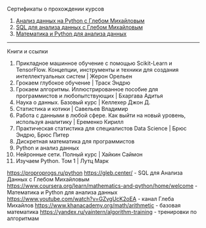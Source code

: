 Сертификаты о прохождении курсов

01. [Анализ данных на Python c Глебом Михайловым](https://github.com/ArtyKrafty/Data_science_projects/blob/main/certificates/python.pdf)
02. [SQL для анализа данных с Глебом Михайловым](https://github.com/ArtyKrafty/Data_science_projects/blob/main/certificates/sql.pdf)
03. [Математика и Python для анализа данных](https://github.com/ArtyKrafty/Data_science_projects/blob/main/certificates/Math_and_linear.pdf)

___

Книги и ссылки

01. Прикладное машинное обучение с помощью Scikit-Learn и TensorFlow. Концепции, инструменты и техники для создания интеллектуальных систем | Жерон Орельен
02. Грокаем глубокое обучение | Траск Эндрю
03. Грокаем алгоритмы. Иллюстрированное пособие для программистов и любопытствующих | Бхаргава Адитья
04. Наука о данных. Базовый курс | Келлехер Джон Д.
05. Статистика и котики | Савельев Владимир
06. Работа с данными в любой сфере. Как выйти на новый уровень, используя аналитику | Еременко Кирилл
07. Практическая статистика для специалистов Data Science | Брюс Эндрю, Брюс Питер
08. Дискретная математика для программистов
09. Python и анализ данных
10. Нейронные сети. Полный курс | Хайкин Саймон
11. Изучаем Python. Том 1 | Лутц Марк

https://proproprogs.ru/python
https://gleb.center/ - SQL для Анализа Данных с Глебом Михайловым
https://www.coursera.org/learn/mathematics-and-python/home/welcome - Математика и Python для анализа данных
https://www.youtube.com/watch?v=GZvgUcK2oEA - канал Глеба Михайлов
https://www.khanacademy.org/math/arithmetic - базовая математика
https://yandex.ru/yaintern/algorithm-training - тренировки по алгоритмам

